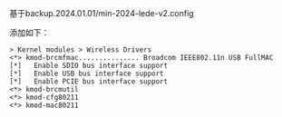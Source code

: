 基于backup.2024.01.01/min-2024-lede-v2.config

添加如下：
```
> Kernel modules > Wireless Drivers
<*> kmod-brcmfmac............... Broadcom IEEE802.11n USB FullMAC
[*]   Enable SDIO bus interface support
[*]   Enable USB bus interface support
[*]   Enable PCIE bus interface support
<*> kmod-brcmutil
<*> kmod-cfg80211
<*> kmod-mac80211 
```
